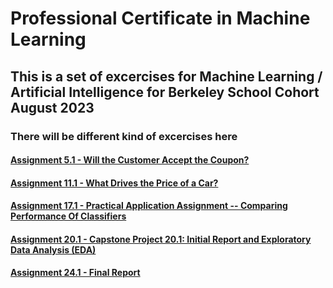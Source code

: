 # Professional Certificate in Machine Learning 

## This is a set of excercises for Machine Learning / Artificial Intelligence for Berkeley School Cohort August 2023

### There will be different kind of excercises here 

#### [Assignment 5.1 - Will the Customer Accept the Coupon?](https://github.com/maugomez77/kraftwerk/blob/main/module_5/assignment_5.1/README.md) 

#### [Assignment 11.1 - What Drives the Price of a Car?](https://github.com/maugomez77/kraftwerk/blob/main/module_11/practical_application_II_starter/README.md) 

#### [Assignment 17.1 - Practical Application Assignment -- Comparing Performance Of Classifiers](https://github.com/maugomez77/kraftwerk/blob/main/module_17/Readme.md) 

#### [Assignment 20.1 - Capstone Project 20.1: Initial Report and Exploratory Data Analysis (EDA)](https://github.com/maugomez77/kraftwerk/blob/main/module_20/README.md) 

#### [Assignment 24.1 - Final Report](https://github.com/maugomez77/kraftwerk/blob/main/module_24/README.md) 
